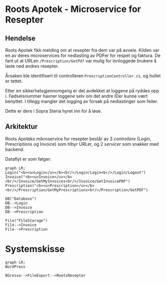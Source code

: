 # Roots Apotek - Microservice for Resepter

## Hendelse
Roots Apotek fikk melding om at resepter fra dem var på avveie. Kilden var en av deres microservices for nedlasting av PDFer for respet og faktura. De fant ut at URLen `/Prescription/GetPdf` var mulig for innloggede brukere å laste ned andres resepter. 

Årsaken ble identifisert til controlleren `PrescriptionController.cs`, og hullet er tettet. 

Etter en sikkerhetsgjennomgang er det avdekket at loggene på ryddes opp i. 
Fødselsnummer havner loggene selv om det andre IDer kunne vært benyttet. 
I tillegg mangler det logging av forsøk på nedlastinger som feiler.

Dette er dere i Sopra Steria hyret inn for å løse.


## Arkitektur
Roots Apoteks mikroservice for resepter består av 3 *controllere* (Login, Prescriptions og Invoice) som tilbyr URLer, og 2 *servicer* som snakker med backend.


Dataflyt er som følger:
```mermaid
graph LR;
Login("<b><u>Login</u></b><br/>/Login/Login<br/>/Login/Logout")
Invoice("<b><u>Invoice</u></b><br/>/Invoice/GetMyInvoices<br/>/Invoice/GetInvoicePDF")
Prescription("<b><u>Prescription</u></b><br/>/Prescription/GetMyPrescriptions<br/>/Prescription/GetPDF")

DB("Database")
DB-->Login
DB-->Invoice
DB-->Prescription

File("FileStorage")
File-->Invoice
File-->Prescription

```


# Systemskisse

```mermaid
graph LR;
WordPress

BGresso-->FileExport-->RootsResepter
```
